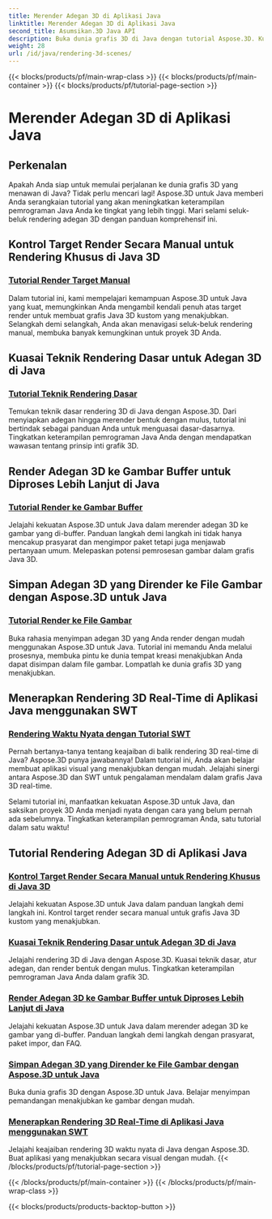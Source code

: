 ```yaml
---
title: Merender Adegan 3D di Aplikasi Java
linktitle: Merender Adegan 3D di Aplikasi Java
second_title: Asumsikan.3D Java API
description: Buka dunia grafis 3D di Java dengan tutorial Aspose.3D. Kuasai rendering manual, teknik dasar, pemrosesan gambar, dan rendering real-time dengan mudah.
weight: 28
url: /id/java/rendering-3d-scenes/
---
```


{{< blocks/products/pf/main-wrap-class >}}
{{< blocks/products/pf/main-container >}}
{{< blocks/products/pf/tutorial-page-section >}}

# Merender Adegan 3D di Aplikasi Java

## Perkenalan

Apakah Anda siap untuk memulai perjalanan ke dunia grafis 3D yang menawan di Java? Tidak perlu mencari lagi! Aspose.3D untuk Java memberi Anda serangkaian tutorial yang akan meningkatkan keterampilan pemrograman Java Anda ke tingkat yang lebih tinggi. Mari selami seluk-beluk rendering adegan 3D dengan panduan komprehensif ini.

## Kontrol Target Render Secara Manual untuk Rendering Khusus di Java 3D
### [Tutorial Render Target Manual](./manual-render-targets/)

Dalam tutorial ini, kami mempelajari kemampuan Aspose.3D untuk Java yang kuat, memungkinkan Anda mengambil kendali penuh atas target render untuk membuat grafis Java 3D kustom yang menakjubkan. Selangkah demi selangkah, Anda akan menavigasi seluk-beluk rendering manual, membuka banyak kemungkinan untuk proyek 3D Anda.

## Kuasai Teknik Rendering Dasar untuk Adegan 3D di Java
### [Tutorial Teknik Rendering Dasar](./basic-rendering/)

Temukan teknik dasar rendering 3D di Java dengan Aspose.3D. Dari menyiapkan adegan hingga merender bentuk dengan mulus, tutorial ini bertindak sebagai panduan Anda untuk menguasai dasar-dasarnya. Tingkatkan keterampilan pemrograman Java Anda dengan mendapatkan wawasan tentang prinsip inti grafik 3D.

## Render Adegan 3D ke Gambar Buffer untuk Diproses Lebih Lanjut di Java
### [Tutorial Render ke Gambar Buffer](./render-to-buffered-image/)

Jelajahi kekuatan Aspose.3D untuk Java dalam merender adegan 3D ke gambar yang di-buffer. Panduan langkah demi langkah ini tidak hanya mencakup prasyarat dan mengimpor paket tetapi juga menjawab pertanyaan umum. Melepaskan potensi pemrosesan gambar dalam grafis Java 3D.

## Simpan Adegan 3D yang Dirender ke File Gambar dengan Aspose.3D untuk Java
### [Tutorial Render ke File Gambar](./render-to-file/)

Buka rahasia menyimpan adegan 3D yang Anda render dengan mudah menggunakan Aspose.3D untuk Java. Tutorial ini memandu Anda melalui prosesnya, membuka pintu ke dunia tempat kreasi menakjubkan Anda dapat disimpan dalam file gambar. Lompatlah ke dunia grafis 3D yang menakjubkan.

## Menerapkan Rendering 3D Real-Time di Aplikasi Java menggunakan SWT
### [Rendering Waktu Nyata dengan Tutorial SWT](./real-time-rendering-swt/)

Pernah bertanya-tanya tentang keajaiban di balik rendering 3D real-time di Java? Aspose.3D punya jawabannya! Dalam tutorial ini, Anda akan belajar membuat aplikasi visual yang menakjubkan dengan mudah. Jelajahi sinergi antara Aspose.3D dan SWT untuk pengalaman mendalam dalam grafis Java 3D real-time.

Selami tutorial ini, manfaatkan kekuatan Aspose.3D untuk Java, dan saksikan proyek 3D Anda menjadi nyata dengan cara yang belum pernah ada sebelumnya. Tingkatkan keterampilan pemrograman Anda, satu tutorial dalam satu waktu!
## Tutorial Rendering Adegan 3D di Aplikasi Java
### [Kontrol Target Render Secara Manual untuk Rendering Khusus di Java 3D](./manual-render-targets/)
Jelajahi kekuatan Aspose.3D untuk Java dalam panduan langkah demi langkah ini. Kontrol target render secara manual untuk grafis Java 3D kustom yang menakjubkan.
### [Kuasai Teknik Rendering Dasar untuk Adegan 3D di Java](./basic-rendering/)
Jelajahi rendering 3D di Java dengan Aspose.3D. Kuasai teknik dasar, atur adegan, dan render bentuk dengan mulus. Tingkatkan keterampilan pemrograman Java Anda dalam grafik 3D.
### [Render Adegan 3D ke Gambar Buffer untuk Diproses Lebih Lanjut di Java](./render-to-buffered-image/)
Jelajahi kekuatan Aspose.3D untuk Java dalam merender adegan 3D ke gambar yang di-buffer. Panduan langkah demi langkah dengan prasyarat, paket impor, dan FAQ.
### [Simpan Adegan 3D yang Dirender ke File Gambar dengan Aspose.3D untuk Java](./render-to-file/)
Buka dunia grafis 3D dengan Aspose.3D untuk Java. Belajar menyimpan pemandangan menakjubkan ke gambar dengan mudah.
### [Menerapkan Rendering 3D Real-Time di Aplikasi Java menggunakan SWT](./real-time-rendering-swt/)
Jelajahi keajaiban rendering 3D waktu nyata di Java dengan Aspose.3D. Buat aplikasi yang menakjubkan secara visual dengan mudah.
{{< /blocks/products/pf/tutorial-page-section >}}

{{< /blocks/products/pf/main-container >}}
{{< /blocks/products/pf/main-wrap-class >}}

{{< blocks/products/products-backtop-button >}}
